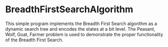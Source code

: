 # BreadthFirstSearchAlgorithm
This simple program implements the Breadth First Search algorithm as a dynamic search tree and
encodes the states at a bit level. The Peasant, Wolf, Goat, Farmer problem is used to demonstrate
the proper functionality of the Breadth First Search. 
